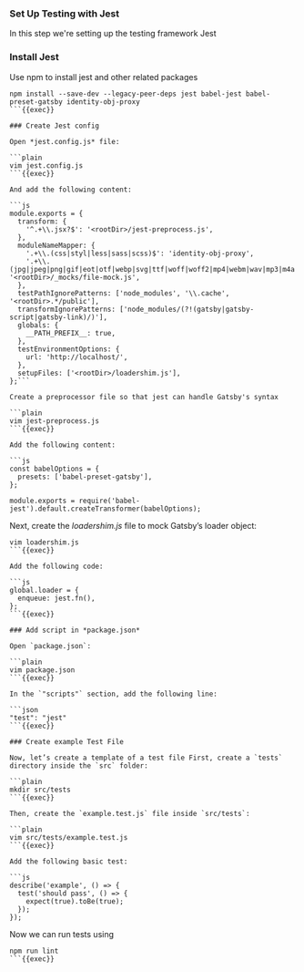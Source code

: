 ### Set Up Testing with Jest

In this step we're setting up the testing framework Jest 

### Install Jest

Use npm to install jest and other related packages

```plain
npm install --save-dev --legacy-peer-deps jest babel-jest babel-preset-gatsby identity-obj-proxy
```{{exec}}

### Create Jest config

Open *jest.config.js* file:

```plain
vim jest.config.js
```{{exec}}

And add the following content:

```js
module.exports = {
  transform: {
    '^.+\\.jsx?$': '<rootDir>/jest-preprocess.js',
  },
  moduleNameMapper: {
    '.+\\.(css|styl|less|sass|scss)$': 'identity-obj-proxy',
    '.+\\.(jpg|jpeg|png|gif|eot|otf|webp|svg|ttf|woff|woff2|mp4|webm|wav|mp3|m4a|aac|oga)$': '<rootDir>/_mocks/file-mock.js',
  },
  testPathIgnorePatterns: ['node_modules', '\\.cache', '<rootDir>.*/public'],
  transformIgnorePatterns: ['node_modules/(?!(gatsby|gatsby-script|gatsby-link)/)'],
  globals: {
    __PATH_PREFIX__: true,
  },
  testEnvironmentOptions: {
    url: 'http://localhost/',
  },
  setupFiles: ['<rootDir>/loadershim.js'],
};```

Create a preprocessor file so that jest can handle Gatsby's syntax

```plain
vim jest-preprocess.js
```{{exec}}

Add the following content:

```js
const babelOptions = {
  presets: ['babel-preset-gatsby'],
};

module.exports = require('babel-jest').default.createTransformer(babelOptions);
```

Next, create the *loadershim.js* file to mock Gatsby’s loader object:

```plain
vim loadershim.js
```{{exec}}

Add the following code:

```js
global.loader = {
  enqueue: jest.fn(),
};
```{{exec}}

### Add script in *package.json*

Open `package.json`:

```plain
vim package.json
```{{exec}}

In the `"scripts"` section, add the following line:

```json
"test": "jest"
```{{exec}}

### Create example Test File

Now, let’s create a template of a test file First, create a `tests` directory inside the `src` folder:

```plain
mkdir src/tests
```{{exec}}

Then, create the `example.test.js` file inside `src/tests`:

```plain
vim src/tests/example.test.js
```{{exec}}

Add the following basic test:

```js
describe('example', () => {
  test('should pass', () => {
    expect(true).toBe(true);
  });
});
```
Now we can run tests using 

```plain
npm run lint
```{{exec}}







